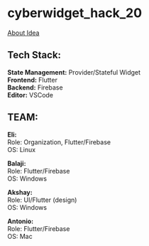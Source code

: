 # cyberwidget_hack_20
[About Idea]( https://www.notion.so/eli1stark/CyberWidget-4632115ce50b4e2d8597259f04cea2cb) <br/>
## Tech Stack: <br/>
**State Management:** Provider/Stateful Widget  <br/>
**Frontend:** Flutter  <br/>
**Backend:** Firebase  <br/>
**Editor:** VSCode  <br/>

## __TEAM:__ <br/>
**Eli:** <br/>
Role: Organization, Flutter/Firebase <br/>
OS: Linux <br/>

**Balaji:** <br/>
Role: Flutter/Firebase <br/>
OS: Windows <br/>

**Akshay:** <br/>
Role: UI/Flutter (design) <br/>
OS: Windows <br/>

**Antonio:** <br/>
Role: Flutter/Firebase <br/>
OS: Mac <br/>

